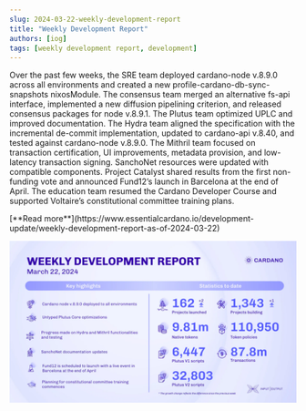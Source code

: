 ```yaml
---
slug: 2024-03-22-weekly-development-report
title: "Weekly Development Report"
authors: [iog]
tags: [weekly development report, development]
---
```


Over the past few weeks, the SRE team deployed cardano-node v.8.9.0 across all environments and created a new profile-cardano-db-sync-snapshots nixosModule. The consensus team merged an alternative fs-api interface, implemented a new diffusion pipelining criterion, and released consensus packages for node v.8.9.1. The Plutus team optimized UPLC and improved documentation. The Hydra team aligned the specification with the incremental de-commit implementation, updated to cardano-api v.8.40, and tested against cardano-node v.8.9.0. The Mithril team focused on transaction certification, UI improvements, metadata provision, and low-latency transaction signing. SanchoNet resources were updated with compatible components. Project Catalyst shared results from the first non-funding vote and announced Fund12’s launch in Barcelona at the end of April. The education team resumed the Cardano Developer Course and supported Voltaire’s constitutional committee training plans.

<div style={{ textAlign: 'right' }}>
 [**Read more**](https://www.essentialcardano.io/development-update/weekly-development-report-as-of-2024-03-22) 
</div>

 ![weekly development report](./banner.webp)

